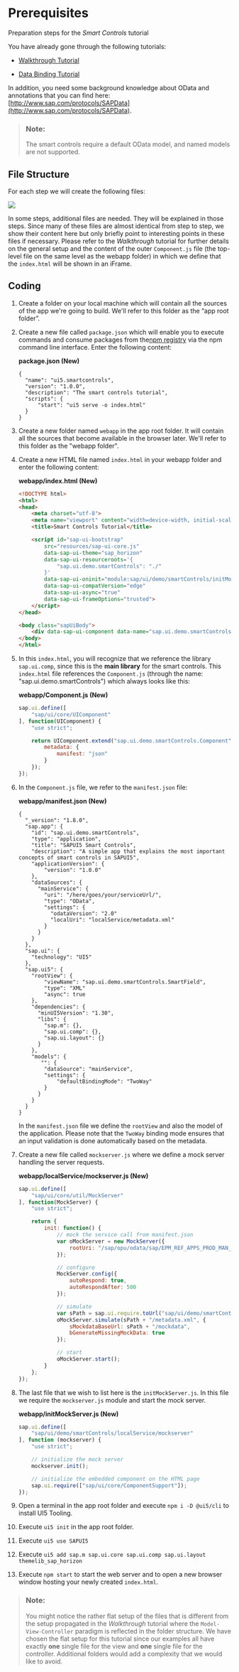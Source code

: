 <!-- loio0e84ac7c9d3e4acaa49e61e6ee808649 -->

# Prerequisites

Preparation steps for the *Smart Controls* tutorial

You have already gone through the following tutorials:

-   [Walkthrough Tutorial](walkthrough-tutorial-3da5f4b.md)

-   [Data Binding Tutorial](data-binding-tutorial-e531093.md)


In addition, you need some background knowledge about OData and annotations that you can find here: [http://www.sap.com/protocols/SAPData](http://www.sap.com/protocols/SAPData).

> ### Note:  
> The smart controls require a default OData model, and named models are not supported.



<a name="loio0e84ac7c9d3e4acaa49e61e6ee808649__section_p4v_21b_mzb"/>

## File Structure

For each step we will create the following files:

![](images/Tutorial_-_Smart_Controls_-_Folder_Structure_8d57ac0.png)

In some steps, additional files are needed. They will be explained in those steps. Since many of these files are almost identical from step to step, we show their content here but only briefly point to interesting points in these files if necessary. Please refer to the *Walkthrough* tutorial for further details on the general setup and the content of the outer `Component.js` file \(the top-level file on the same level as the webapp folder\) in which we define that the `index.html` will be shown in an iFrame.



<a name="loio0e84ac7c9d3e4acaa49e61e6ee808649__section_jwr_b1b_mzb"/>

## Coding

1.  Create a folder on your local machine which will contain all the sources of the app we're going to build. We'll refer to this folder as the “app root folder”.
2.  Create a new file called `package.json` which will enable you to execute commands and consume packages from the[npm registry](https://www.npmjs.com/) via the npm command line interface. Enter the following content:

    **package.json \(New\)**

    ```
    {
      "name": "ui5.smartcontrols",
      "version": "1.0.0",
      "description": "The smart controls tutorial",
      "scripts": {
          "start": "ui5 serve -o index.html"
      }
    }
    
    ```

3.  Create a new folder named `webapp` in the app root folder. It will contain all the sources that become available in the browser later. We'll refer to this folder as the "webapp folder".

4.  Create a new HTML file named `index.html` in your webapp folder and enter the following content:

    **webapp/index.html \(New\)**

    ```html
    <!DOCTYPE html>
    <html>
    <head>
    	<meta charset="utf-8">
    	<meta name="viewport" content="width=device-width, initial-scale=1.0">
    	<title>Smart Controls Tutorial</title>
    
    	<script id="sap-ui-bootstrap"
    		src="resources/sap-ui-core.js"
    		data-sap-ui-theme="sap_horizon"
    		data-sap-ui-resourceroots='{
    			"sap.ui.demo.smartControls": "./"
    		}'
    		data-sap-ui-oninit="module:sap/ui/demo/smartControls/initMockServer"
    		data-sap-ui-compatVersion="edge"
    		data-sap-ui-async="true"
    		data-sap-ui-frameOptions="trusted">
    	</script>
    </head>
    
    <body class="sapUiBody">
    	<div data-sap-ui-component data-name="sap.ui.demo.smartControls" data-id="container" data-settings='{"id" : "smartControls"}'></div>
    </body>
    </html>
    ```

5.  In this `index.html`, you will recognize that we reference the library `sap.ui.comp`, since this is the **main library** for the smart controls. This `index.html` file references the `Component.js` \(through the name: "sap.ui.demo.smartControls"\) which always looks like this:

    **webapp/Component.js \(New\)**

    ```js
    sap.ui.define([
    	"sap/ui/core/UIComponent"
    ], function(UIComponent) {
    	"use strict";
    
    	return UIComponent.extend("sap.ui.demo.smartControls.Component", {
    		metadata: {
    			manifest: "json"
    		}
    	});
    });
    
    ```

6.  In the `Component.js` file, we refer to the `manifest.json` file:

    **webapp/manifest.json \(New\)**

    ```
    {
      "_version": "1.8.0",
      "sap.app": {
    	"id": "sap.ui.demo.smartControls",
    	"type": "application",
    	"title": "SAPUI5 Smart Controls",
    	"description": "A simple app that explains the most important concepts of smart controls in SAPUI5",
    	"applicationVersion": {
    		"version": "1.0.0"
    	},
    	"dataSources": {
    	  "mainService": {
    		"uri": "/here/goes/your/serviceUrl/",
    		"type": "OData",
    		"settings": {
    		  "odataVersion": "2.0"
    		  "localUri": "localService/metadata.xml"
    		}
    	  }
    	}
      },
      "sap.ui": {
    	"technology": "UI5"
      },
      "sap.ui5": {
    	"rootView": {
    		"viewName": "sap.ui.demo.smartControls.SmartField",
    		"type": "XML"
    		"async": true
    	},
    	"dependencies": {
    	  "minUI5Version": "1.30",
    	  "libs": {
    	    "sap.m": {},
    	    "sap.ui.comp": {},
    	    "sap.ui.layout": {}
    	  }
    	},
    	"models": {
    	   "": {
    		"dataSource": "mainService",
    		"settings": {
    			"defaultBindingMode": "TwoWay"
    		}
    	  }
    	}
      }
    }
    ```

    In the `manifest.json` file we define the `rootView` and also the model of the application. Please note that the `TwoWay` binding mode ensures that an input validation is done automatically based on the metadata.

7.  Create a new file called `mockserver.js` where we define a mock server handling the server requests.

    **webapp/localService/mockserver.js \(New\)**

    ```js
    sap.ui.define([
    	"sap/ui/core/util/MockServer"
    ], function(MockServer) {
    	"use strict";
    
    	return {
    		init: function() {
    			// mock the service call from manifest.json
    			var oMockServer = new MockServer({
    				rootUri: "/sap/opu/odata/sap/EPM_REF_APPS_PROD_MAN_SRV/"
    			});
    
    			// configure
    			MockServer.config({
    				autoRespond: true,
    				autoRespondAfter: 500
    			});
    
    			// simulate
    			var sPath = sap.ui.require.toUrl("sap/ui/demo/smartControls/localService");
    			oMockServer.simulate(sPath + "/metadata.xml", {
    				sMockdataBaseUrl: sPath + "/mockdata",
    				bGenerateMissingMockData: true
    			});
    
    			// start
    			oMockServer.start();
    		}
    	};
    });
    ```

8.  The last file that we wish to list here is the `initMockServer.js`. In this file we require the `mockserver.js` module and start the mock server.

    **webapp/initMockServer.js \(New\)**

    ```js
    sap.ui.define([
    	"sap/ui/demo/smartControls/localService/mockserver"
    ], function (mockserver) {
    	"use strict";
    
    	// initialize the mock server
    	mockserver.init();
    
    	// initialize the embedded component on the HTML page
    	sap.ui.require(["sap/ui/core/ComponentSupport"]);
    });
    ```

9.  Open a terminal in the app root folder and execute `npm i -D @ui5/cli` to install UI5 Tooling.

10. Execute `ui5 init` in the app root folder.

11. Execute `ui5 use SAPUI5`

12. Execute `ui5 add sap.m sap.ui.core sap.ui.comp sap.ui.layout themelib_sap_horizon`

13. Execute `npm start` to start the web server and to open a new browser window hosting your newly created `index.html`.


> ### Note:  
> You might notice the rather flat setup of the files that is different from the setup propagated in the *Walkthrough* tutorial where the `Model-View-Controller` paradigm is reflected in the folder structure. We have chosen the flat setup for this tutorial since our examples all have exactly **one** single file for the view and **one** single file for the controller. Additional folders would add a complexity that we would like to avoid.

